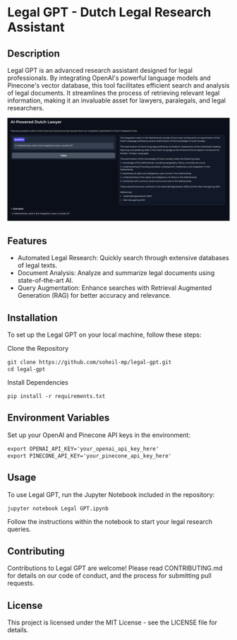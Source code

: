 # Legal GPT - Dutch Legal Research Assistant

## Description

Legal GPT is an advanced research assistant designed for legal professionals. By integrating OpenAI's powerful language models and Pinecone's vector database, this tool facilitates efficient search and analysis of legal documents. It streamlines the process of retrieving relevant legal information, making it an invaluable asset for lawyers, paralegals, and legal researchers.

<img src="./asset/sample output.png" alt="sample output">


## Features

- Automated Legal Research: Quickly search through extensive databases of legal texts.
- Document Analysis: Analyze and summarize legal documents using state-of-the-art AI.
- Query Augmentation: Enhance searches with Retrieval Augmented Generation (RAG) for better accuracy and relevance.

## Installation

To set up the Legal GPT on your local machine, follow these steps:

Clone the Repository
```
git clone https://github.com/soheil-mp/legal-gpt.git
cd legal-gpt
```

Install Dependencies
```
pip install -r requirements.txt
```

## Environment Variables

Set up your OpenAI and Pinecone API keys in the environment:
```
export OPENAI_API_KEY='your_openai_api_key_here'
export PINECONE_API_KEY='your_pinecone_api_key_here'
```

## Usage
To use Legal GPT, run the Jupyter Notebook included in the repository:
```
jupyter notebook Legal GPT.ipynb
```
Follow the instructions within the notebook to start your legal research queries.

## Contributing
Contributions to Legal GPT are welcome! Please read CONTRIBUTING.md for details on our code of conduct, and the process for submitting pull requests.

## License
This project is licensed under the MIT License - see the LICENSE file for details.
